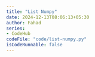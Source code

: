 ```yaml
---
title: "List Numpy"
date: 2024-12-13T08:06:13+05:30
author: Fahad
series:
- CodeHub
codeFile: "code/list-numpy.py"
isCodeRunnable: false
---
```

